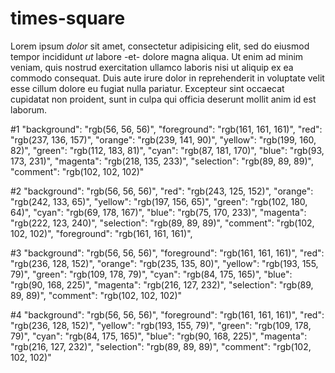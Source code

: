 # times-square

Lorem ipsum *dolor* sit amet, consectetur adipisicing elit, sed do eiusmod
tempor incididunt _ut_ labore -et- dolore magna aliqua. Ut enim ad minim veniam,
quis nostrud exercitation ullamco laboris nisi ut aliquip ex ea commodo
consequat. Duis aute irure dolor in reprehenderit in voluptate velit esse
cillum dolore eu fugiat nulla pariatur. Excepteur sint occaecat cupidatat non
proident, sunt in culpa qui officia deserunt mollit anim id est laborum.


#1
"background": "rgb(56, 56, 56)",
"foreground": "rgb(161, 161, 161)",
"red": "rgb(237, 136, 157)",
"orange": "rgb(239, 141, 90)",
"yellow": "rgb(199, 160, 82)",
"green": "rgb(112, 183, 81)",
"cyan": "rgb(87, 181, 170)",
"blue": "rgb(93, 173, 231)",
"magenta": "rgb(218, 135, 233)",
"selection": "rgb(89, 89, 89)",
"comment": "rgb(102, 102, 102)"

#2
"background": "rgb(56, 56, 56)",
"red": "rgb(243, 125, 152)",
"orange": "rgb(242, 133, 65)",
"yellow": "rgb(197, 156, 65)",
"green": "rgb(102, 180, 64)",
"cyan": "rgb(69, 178, 167)",
"blue": "rgb(75, 170, 233)",
"magenta": "rgb(222, 123, 240)",
"selection": "rgb(89, 89, 89)",
"comment": "rgb(102, 102, 102)",
"foreground": "rgb(161, 161, 161)",

#3
"background": "rgb(56, 56, 56)",
        "foreground": "rgb(161, 161, 161)",
        "red": "rgb(236, 128, 152)",
        "orange": "rgb(235, 135, 80)",
        "yellow": "rgb(193, 155, 79)",
        "green": "rgb(109, 178, 79)",
        "cyan": "rgb(84, 175, 165)",
        "blue": "rgb(90, 168, 225)",
        "magenta": "rgb(216, 127, 232)",
        "selection": "rgb(89, 89, 89)",
        "comment": "rgb(102, 102, 102)"

#4
"background": "rgb(56, 56, 56)",
"foreground": "rgb(161, 161, 161)",
"red": "rgb(236, 128, 152)",
"yellow": "rgb(193, 155, 79)",
"green": "rgb(109, 178, 79)",
"cyan": "rgb(84, 175, 165)",
"blue": "rgb(90, 168, 225)",
"magenta": "rgb(216, 127, 232)",
"selection": "rgb(89, 89, 89)",
"comment": "rgb(102, 102, 102)"